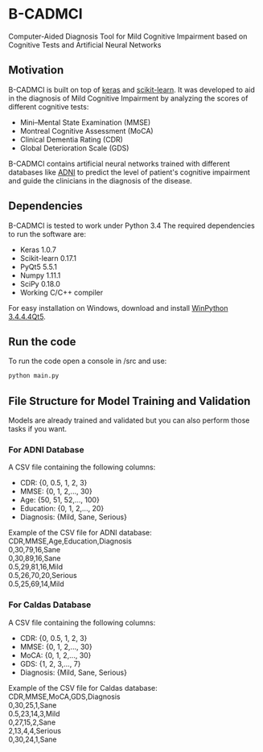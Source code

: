 # B-CADMCI
Computer-Aided Diagnosis Tool for Mild Cognitive Impairment based on Cognitive Tests and Artificial Neural Networks

## Motivation
B-CADMCI is built on top of [keras](https://github.com/fchollet/keras) and [scikit-learn](https://github.com/scikit-learn/scikit-learn). It was developed to aid in the diagnosis of Mild Cognitive Impairment by analyzing the scores of different cognitive tests:
- Mini–Mental State Examination (MMSE)
- Montreal Cognitive Assessment (MoCA)
- Clinical Dementia Rating (CDR)
- Global Deterioration Scale (GDS)

B-CADMCI contains artificial neural networks trained with different databases like [ADNI](http://adni.loni.usc.edu/) to predict the level of patient's cognitive impairment and guide the clinicians in the diagnosis of the disease.

## Dependencies
B-CADMCI is tested to work under Python 3.4
The required dependencies to run the software are:
- Keras 1.0.7
- Scikit-learn 0.17.1
- PyQt5 5.5.1
- Numpy 1.11.1
- SciPy 0.18.0
- Working C/C++ compiler

For easy installation on Windows, download and install [WinPython 3.4.4.4Qt5](https://sourceforge.net/projects/winpython/files/WinPython_3.4/3.4.4.4/). 

## Run the code
To run the code open a console in /src and use:
```python
python main.py
```

## File Structure for Model Training and Validation
Models are already trained and validated but you can also perform those tasks if you want.

### For ADNI Database
A CSV file containing the following columns:
- CDR: {0, 0.5, 1, 2, 3}
- MMSE: {0, 1, 2,..., 30}
- Age: {50, 51, 52,..., 100}
- Education: {0, 1, 2,..., 20}
- Diagnosis: {Mild, Sane, Serious}

Example of the CSV file for ADNI database:  
CDR,MMSE,Age,Education,Diagnosis  
0,30,79,16,Sane  
0,30,89,16,Sane  
0.5,29,81,16,Mild  
0.5,26,70,20,Serious  
0.5,25,69,14,Mild  

### For Caldas Database
A CSV file containing the following columns:
- CDR: {0, 0.5, 1, 2, 3}
- MMSE: {0, 1, 2,..., 30}
- MoCA: {0, 1, 2,..., 30}
- GDS: {1, 2, 3,..., 7}
- Diagnosis: {Mild, Sane, Serious}

Example of the CSV file for Caldas database:  
CDR,MMSE,MoCA,GDS,Diagnosis  
0,30,25,1,Sane  
0.5,23,14,3,Mild  
0,27,15,2,Sane  
2,13,4,4,Serious  
0,30,24,1,Sane  
